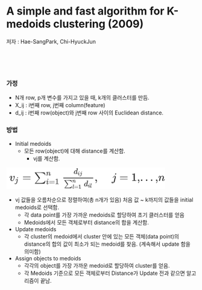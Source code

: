 # A simple and fast algorithm for K-medoids clustering (2009)
저자 : Hae-SangPark, Chi-HyuckJun

<br><br><br>

### 가정
* N개 row, p개 변수를 가지고 있을 때, k개의 클러스터를 만듬.
* X_ij : i번째 row, j번째 column(feature)
* d_ij : i번째 row(object)와 j번째 row 사이의 Euclidean distance.
 
### 방법
* Initial medoids
  * 모든 row(object)에 대해 distance를 계산함.
	* vj를 계산함.
  
![fig1](./images/A_simple_fig1.png)

  * vj 값들을 오름차순으로 정렬하여(총 n개가 있음) 처음 값 ~ k까지의 값들을 initial medoids로 선택함.
	* 각 data point를 가장 가까운 medoids로 할당하여 초기 클러스터를 얻음
	* Medoids에서 모든 객체로부터 distance의 합을 계산함.
* Update medoids
	* 각 cluster의 medoid에서 cluster 안에 있는 모든 객체(data point)의 distance의 합의 값이 최소가 되는 medoid를 찾음. (계속해서 update 함을 의미함)
* Assign objects to medoids
	* 각각의 object를 가장 가까운 medoid로 할당하여 cluster를 얻음.
	* 각 Medoids 기준으로 모든 객체로부터 Distance가 Update 전과 같으면 알고리즘이 끝남.
